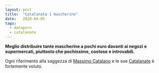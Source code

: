 ```yaml
---
layout: post
title:  "Catalanata 1 mascherine"
date:   2020-04-05
tags:
  - dataporn
  - catalanate
---
```


**Meglio distribuire tante mascherine a pochi euro davanti ai negozi e supermercati, piuttosto che pochissime, costose e introvabili.**

Ogni riferimento alla saggezza di [Massimo Catalano](https://it.wikipedia.org/wiki/Massimo_Catalano) e le sue [Catalanate](https://youtu.be/JGpSoU66kQU) è fortemente voluto.

